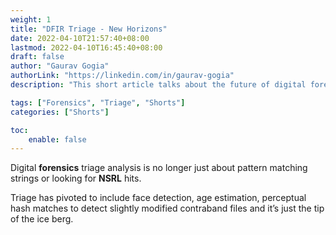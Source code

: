 ```yaml
---
weight: 1
title: "DFIR Triage - New Horizons"
date: 2022-04-10T21:57:40+08:00
lastmod: 2022-04-10T16:45:40+08:00
draft: false
author: "Gaurav Gogia"
authorLink: "https://linkedin.com/in/gaurav-gogia"
description: "This short article talks about the future of digital forensics triage analysis"

tags: ["Forensics", "Triage", "Shorts"]
categories: ["Shorts"]

toc:
    enable: false
---
```


Digital **forensics** triage analysis is no longer just about pattern matching strings or looking for **NSRL** hits.

Triage has pivoted to include face detection, age estimation, perceptual hash matches to detect slightly modified contraband files and it’s just the tip of the ice berg.